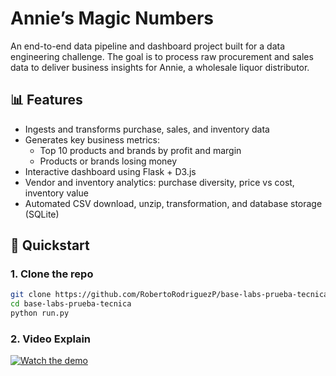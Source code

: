 # Annie’s Magic Numbers

An end-to-end data pipeline and dashboard project built for a data engineering challenge. The goal is to process raw procurement and sales data to deliver business insights for Annie, a wholesale liquor distributor.

## 📊 Features

- Ingests and transforms purchase, sales, and inventory data
- Generates key business metrics:
  - Top 10 products and brands by profit and margin
  - Products or brands losing money
- Interactive dashboard using Flask + D3.js
- Vendor and inventory analytics: purchase diversity, price vs cost, inventory value
- Automated CSV download, unzip, transformation, and database storage (SQLite)

## 🚀 Quickstart

### 1. Clone the repo

```bash
git clone https://github.com/RobertoRodriguezP/base-labs-prueba-tecnica.git
cd base-labs-prueba-tecnica
python run.py
```
### 2. Video Explain
[![Watch the demo](assets/jam_preview.png)](https://jam.dev/c/90a4ff25-5742-4b26-8665-da3cfa8f5354)
